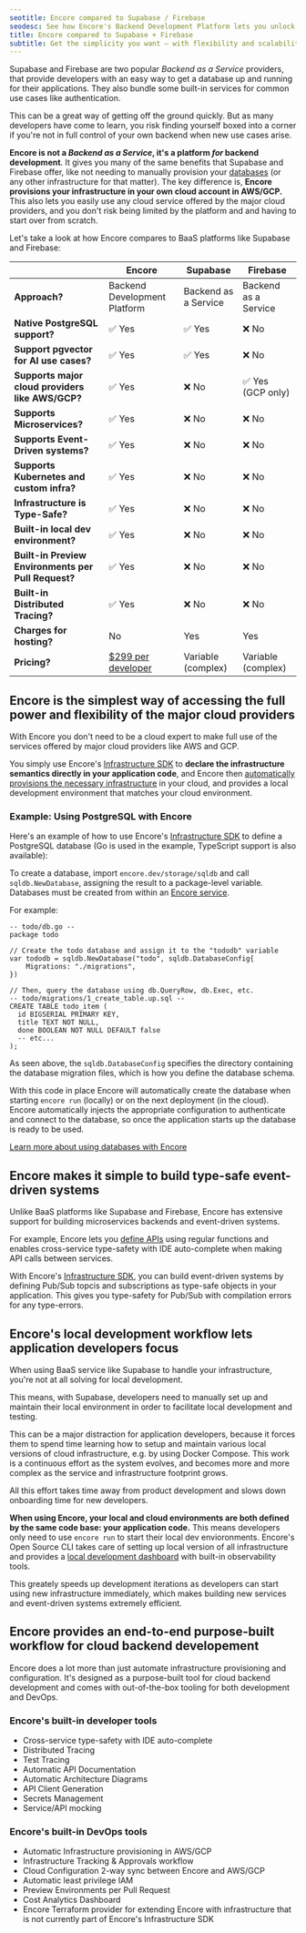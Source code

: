 ```yaml
---
seotitle: Encore compared to Supabase / Firebase
seodesc: See how Encore's Backend Development Platform lets you unlock the simplicity of tools like Supabase and Firebase, while maintaining the control and flexibility of building a real backend application.
title: Encore compared to Supabase + Firebase
subtitle: Get the simplicity you want — with flexibility and scalability
---
```


Supabase and Firebase are two popular _Backend as a Service_ providers, that provide developers with an easy way to get a database up and running for their applications. They also bundle some built-in services for common use cases like authentication. 

This can be a great way of getting off the ground quickly. But as many developers have come to learn, you risk finding yourself boxed into a corner if you're not in full control of your own backend when new use cases arise.

**Encore is not a _Backend as a Service_, it's a platform _for_ backend development**. It gives you many of the same benefits that Supabase and Firebase offer, like not needing to manually provision your [databases](/docs/primitives/databases) (or any other infrastructure for that matter). The key difference is, **Encore provisions your infrastructure in your own cloud account in AWS/GCP.** This also lets you easily use any cloud service offered by the major cloud providers, and you don't risk being limited by the platform and and having to start over from scratch.

Let's take a look at how Encore compares to BaaS platforms like Supabase and Firebase:

|                                                     | Encore                                           | Supabase             | Firebase             |
| --------------------------------------------------- | ------------------------------------------------ | -------------------- | -------------------- |
| **Approach?**                                       | Backend Development Platform                     | Backend as a Service | Backend as a Service |
| **Native PostgreSQL support?**                      | ✅︎ Yes                                            | ✅︎ Yes                | ❌ No                 |
| **Support pgvector for AI use cases?**              | ✅︎ Yes                                            | ✅︎ Yes                | ❌ No                 |
| **Supports major cloud providers like AWS/GCP?**    | ✅︎ Yes                                            | ❌ No                 | ✅︎ Yes (GCP only)     |
| **Supports Microservices?**                         | ✅︎ Yes                                            | ❌ No                 | ❌ No                 |
| **Supports Event-Driven systems?**                  | ✅︎ Yes                                            | ❌ No                 | ❌ No                 |
| **Supports Kubernetes and custom infra?**           | ✅︎ Yes                                            | ❌ No                 | ❌ No                 |
| **Infrastructure is Type-Safe?**                    | ✅︎ Yes                                            | ❌ No                 | ❌ No                 |
| **Built-in local dev environment?**                 | ✅︎ Yes                                            | ❌ No                 | ❌ No                 |
| **Built-in Preview Environments per Pull Request?** | ✅︎ Yes                                            | ❌ No                 | ❌ No                 |
| **Built-in Distributed Tracing?**                   | ✅︎ Yes                                            | ❌ No                 | ❌ No                 |
| **Charges for hosting?**                            | No                                               | Yes                  | Yes                  |
| **Pricing?**                                        | [$299 per developer](https://encore.dev/pricing) | Variable (complex)   | Variable (complex)   |

## Encore is the simplest way of accessing the full power and flexibility of the major cloud providers

With Encore you don't need to be a cloud expert to make full use of the services offered by major cloud providers like AWS and GCP.

You simply use Encore's [Infrastructure SDK](/docs/primitives) to **declare the infrastructure semantics directly in your application code**, and Encore then [automatically provisions the necessary infrastructure](/docs/deploy/infra) in your cloud, and provides a local development environment that matches your cloud environment.

### Example: Using PostgreSQL with Encore

Here's an example of how to use Encore's [Infrastructure SDK](/docs/primitives) to define a PostgreSQL database (Go is used in the example, TypeScript support is also available):

To create a database, import `encore.dev/storage/sqldb` and call `sqldb.NewDatabase`, assigning the result to a package-level variable.
Databases must be created from within an [Encore service](/docs/primitives/services-and-apis).

For example:

```
-- todo/db.go --
package todo

// Create the todo database and assign it to the "tododb" variable
var tododb = sqldb.NewDatabase("todo", sqldb.DatabaseConfig{
	Migrations: "./migrations",
})

// Then, query the database using db.QueryRow, db.Exec, etc.
-- todo/migrations/1_create_table.up.sql --
CREATE TABLE todo_item (
  id BIGSERIAL PRIMARY KEY,
  title TEXT NOT NULL,
  done BOOLEAN NOT NULL DEFAULT false
  -- etc...
);
```

As seen above, the `sqldb.DatabaseConfig` specifies the directory containing the database migration files,
which is how you define the database schema.

With this code in place Encore will automatically create the database when starting `encore run` (locally)
or on the next deployment (in the cloud). Encore automatically injects the appropriate configuration to authenticate
and connect to the database, so once the application starts up the database is ready to be used.

[Learn more about using databases with Encore](/docs/primitives/databases)

## Encore makes it simple to build type-safe event-driven systems

Unlike BaaS platforms like Supabase and Firebase, Encore has extensive support for building microservices backends and event-driven systems.

For example, Encore lets you [define APIs](/docs/primitives/services-and-apis) using regular functions and enables cross-service type-safety with IDE auto-complete when making API calls between services.

With Encore's [Infrastructure SDK](/docs/primitives), you can build event-driven systems by defining Pub/Sub topcis and subscriptions as type-safe objects in your application.
This gives you type-safety for Pub/Sub with compilation errors for any type-errors.

## Encore's local development workflow lets application developers focus

When using BaaS service like Supabase to handle your infrastructure, you're not at all solving for local development.

This means, with Supabase, developers need to manually set up and maintain their local environment in order to facilitate local development and testing.

This can be a major distraction for application developers, because it forces them to spend time learning how to setup and maintain various local versions of cloud infrastructure, e.g. by using Docker Compose. This work is a continuous effort as the system evolves, and becomes more and more complex as the service and infrastructure footprint grows.

All this effort takes time away from product development and slows down onboarding time for new developers.

**When using Encore, your local and cloud environments are both defined by the same code base: your application code.** This means developers only need to use `encore run` to start their local dev envioronments. Encore's Open Source CLI takes care of setting up local version of all infrastructure and provides a [local development dashboard](/docs/observability/dev-dash) with built-in observability tools.

This greately speeds up development iterations as developers can start using new infrastructure immediately, which makes building new services and event-driven systems extremely efficient.

## Encore provides an end-to-end purpose-built workflow for cloud backend developement

Encore does a lot more than just automate infrastructure provisioning and configuration. It's designed as a purpose-built tool for cloud backend development and comes with out-of-the-box tooling for both development and DevOps.

### Encore's built-in developer tools
- Cross-service type-safety with IDE auto-complete
- Distributed Tracing
- Test Tracing
- Automatic API Documentation
- Automatic Architecture Diagrams
- API Client Generation
- Secrets Management
- Service/API mocking

### Encore's built-in DevOps tools
- Automatic Infrastructure provisioning in AWS/GCP
- Infrastructure Tracking & Approvals workflow
- Cloud Configuration 2-way sync between Encore and AWS/GCP
- Automatic least privilege IAM
- Preview Environments per Pull Request
- Cost Analytics Dashboard
- Encore Terraform provider for extending Encore with infrastructure that is not currently part of Encore's Infrastructure SDK
